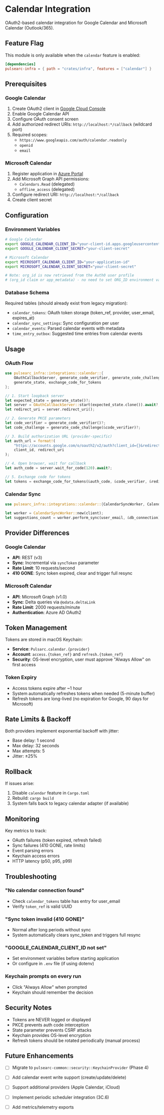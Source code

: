 # Calendar Integration

OAuth2-based calendar integration for Google Calendar and Microsoft Calendar (Outlook/365).

## Feature Flag

This module is only available when the `calendar` feature is enabled:

```toml
[dependencies]
pulsearc-infra = { path = "crates/infra", features = ["calendar"] }
```

## Prerequisites

### Google Calendar

1. Create OAuth2 client in [Google Cloud Console](https://console.cloud.google.com/apis/credentials)
2. Enable Google Calendar API
3. Configure OAuth consent screen
4. Add authorized redirect URIs: `http://localhost:*/callback` (wildcard port)
5. Required scopes:
   - `https://www.googleapis.com/auth/calendar.readonly`
   - `openid`
   - `email`

### Microsoft Calendar

1. Register application in [Azure Portal](https://portal.azure.com/#blade/Microsoft_AAD_RegisteredApps/ApplicationsListBlade)
2. Add Microsoft Graph API permissions:
   - `Calendars.Read` (delegated)
   - `offline_access` (delegated)
3. Configure redirect URI: `http://localhost:*/callback`
4. Create client secret

## Configuration

### Environment Variables

```bash
# Google Calendar
export GOOGLE_CALENDAR_CLIENT_ID="your-client-id.apps.googleusercontent.com"
export GOOGLE_CALENDAR_CLIENT_SECRET="your-client-secret"

# Microsoft Calendar
export MICROSOFT_CALENDAR_CLIENT_ID="your-application-id"
export MICROSOFT_CALENDAR_CLIENT_SECRET="your-client-secret"

# Note: org_id is now retrieved from the Auth0 user profile
# (org_id claim or app_metadata) - no need to set ORG_ID environment variable
```

### Database Schema

Required tables (should already exist from legacy migration):

- `calendar_tokens`: OAuth token storage (token_ref, provider, user_email, expires_at)
- `calendar_sync_settings`: Sync configuration per user
- `calendar_events`: Parsed calendar events with metadata
- `time_entry_outbox`: Suggested time entries from calendar events

## Usage

### OAuth Flow

```rust
use pulsearc_infra::integrations::calendar::{
    OAuthCallbackServer, generate_code_verifier, generate_code_challenge,
    generate_state, exchange_code_for_tokens
};

// 1. Start loopback server
let expected_state = generate_state()?;
let server = OAuthCallbackServer::start(expected_state.clone()).await?;
let redirect_uri = server.redirect_uri();

// 2. Generate PKCE parameters
let code_verifier = generate_code_verifier()?;
let code_challenge = generate_code_challenge(&code_verifier)?;

// 3. Build authorization URL (provider-specific)
let auth_url = format!(
    "https://accounts.google.com/o/oauth2/v2/auth?client_id={}&redirect_uri={}&...",
    client_id, redirect_uri
);

// 4. Open browser, wait for callback
let auth_code = server.wait_for_code(120).await?;

// 5. Exchange code for tokens
let tokens = exchange_code_for_tokens(&auth_code, &code_verifier, &redirect_uri).await?;
```

### Calendar Sync

```rust
use pulsearc_infra::integrations::calendar::{CalendarSyncWorker, CalendarClient};

let worker = CalendarSyncWorker::new(client);
let suggestions_count = worker.perform_sync(user_email, &db_connection).await?;
```

## Provider Differences

### Google Calendar

- **API**: REST (v3)
- **Sync**: Incremental via `syncToken` parameter
- **Rate Limit**: 10 requests/second
- **410 GONE**: Sync token expired, clear and trigger full resync

### Microsoft Calendar

- **API**: Microsoft Graph (v1.0)
- **Sync**: Delta queries via `@odata.deltaLink`
- **Rate Limit**: 2000 requests/minute
- **Authentication**: Azure AD OAuth2

## Token Management

Tokens are stored in macOS Keychain:

- **Service**: `Pulsarc.calendar.{provider}`
- **Account**: `access.{token_ref}` and `refresh.{token_ref}`
- **Security**: OS-level encryption, user must approve "Always Allow" on first access

### Token Expiry

- Access tokens expire after ~1 hour
- System automatically refreshes tokens when needed (5-minute buffer)
- Refresh tokens are long-lived (no expiration for Google, 90 days for Microsoft)

## Rate Limits & Backoff

Both providers implement exponential backoff with jitter:

- Base delay: 1 second
- Max delay: 32 seconds
- Max attempts: 5
- Jitter: ±25%

## Rollback

If issues arise:

1. Disable `calendar` feature in `Cargo.toml`
2. Rebuild: `cargo build`
3. System falls back to legacy calendar adapter (if available)

## Monitoring

Key metrics to track:

- OAuth failures (token expired, refresh failed)
- Sync failures (410 GONE, rate limits)
- Event parsing errors
- Keychain access errors
- HTTP latency (p50, p95, p99)

## Troubleshooting

### "No calendar connection found"

- Check `calendar_tokens` table has entry for user_email
- Verify `token_ref` is valid UUID

### "Sync token invalid (410 GONE)"

- Normal after long periods without sync
- System automatically clears sync_token and triggers full resync

### "GOOGLE_CALENDAR_CLIENT_ID not set"

- Set environment variables before starting application
- Or configure in `.env` file (if using dotenv)

### Keychain prompts on every run

- Click "Always Allow" when prompted
- Keychain should remember the decision

## Security Notes

- Tokens are NEVER logged or displayed
- PKCE prevents auth code interception
- State parameter prevents CSRF attacks
- Keychain provides OS-level encryption
- Refresh tokens should be rotated periodically (manual process)

## Future Enhancements

- [ ] Migrate to `pulsearc-common::security::KeychainProvider` (Phase 4)
- [ ] Add calendar event write support (create/update/delete)
- [ ] Support additional providers (Apple Calendar, iCloud)
- [ ] Implement periodic scheduler integration (3C.6)
- [ ] Add metrics/telemetry exports

